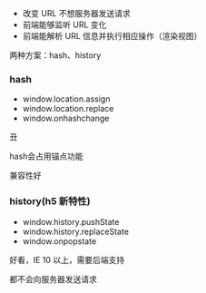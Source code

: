 - 改变 URL 不想服务器发送请求
- 前端能够监听 URL 变化
- 前端能解析 URL 信息并执行相应操作（渲染视图）

两种方案：hash、history

### hash

- window.location.assign
- window.location.replace
- window.onhashchange

丑

hash会占用锚点功能

兼容性好

### history(h5 新特性)

- window.history.pushState
- window.history.replaceState
- window.onpopstate

好看，IE 10 以上，需要后端支持

都不会向服务器发送请求
